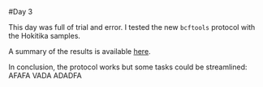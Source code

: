 #Day 3

This day was full of trial and error. I tested the new `bcftools` protocol with the Hokitika samples.

A summary of the results is available [here](/results/bcftools_results.md).

In conclusion, the protocol works but some tasks could be streamlined:
AFAFA
VADA
ADADFA
